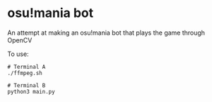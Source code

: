 # osu!mania bot

An attempt at making an osu!mania bot that plays the game through OpenCV

To use:

```
# Terminal A
./ffmpeg.sh

# Terminal B
python3 main.py
```

